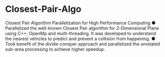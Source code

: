 # Closest-Pair-Algo
Closest Pair Algorithm Parallelization for High Performance Computing
● Parallelized the well-known Closest Pair algorithm for 2-Dimensional Plane using C++, OpenMp and multi-threading. It was
developed to understand the nearest vehicles to predict and prevent a collision from happening.
● Took benefit of the divide-conquer approach and parallelized the unrelated sub-area processing to achieve higher speedup. 
